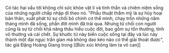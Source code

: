 Có tác hại xấu tới không chỉ sức khỏe vật lí và tinh thần và chiêm niệm sống của những người chấp nhập đi theo nó. "Phẫu thuật thẩm mỹ là sự hủy hoại bản thân, xuất phát từ sự chối bỏ chính cơ thể mình, chạy trốn những năm tháng mình đã sống, phần đời mình đã trải qua. Nhưng từ chối con người cũng là sự từ chối khả năng thấu hiểu cuộc đời, bao gồm sự tổn thường, tính vô thường và cái chết. Sự khước từ này biến cuộc sống tại đây và lúc này thành một đại ngục trần gian mà không dao kéo nào có thể giải thoát được", tác giả Đặng Hoàng Giang trong [[Bức xúc không làm ta vô can]]



